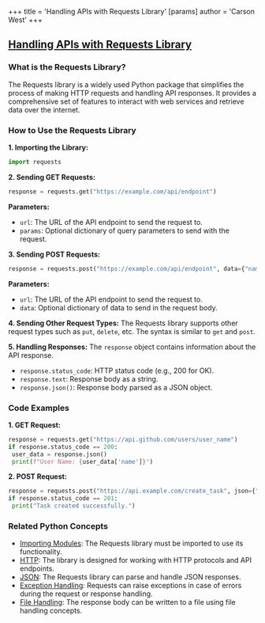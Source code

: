 +++
 title = 'Handling APIs with Requests Library'
[params]
	author = 'Carson West'
+++
## [Handling APIs with Requests Library](./../handling-apis-with-requests-library/)

### What is the Requests Library?
The Requests library is a widely used Python package that simplifies the process of making HTTP requests and handling API responses. It provides a comprehensive set of features to interact with web services and retrieve data over the internet.

### How to Use the Requests Library
**1. Importing the Library:**
```python
import requests
```

**2. Sending GET Requests:**
```python
response = requests.get("https://example.com/api/endpoint")
```
**Parameters:**
* `url`: The URL of the API endpoint to send the request to.
* `params`: Optional dictionary of query parameters to send with the request.

**3. Sending POST Requests:**
```python
response = requests.post("https://example.com/api/endpoint", data={"name": "John"})
```
**Parameters:**
* `url`: The URL of the API endpoint to send the request to.
* `data`: Optional dictionary of data to send in the request body.

**4. Sending Other Request Types:**
The Requests library supports other request types such as `put`, `delete`, etc. The syntax is similar to `get` and `post`.

**5. Handling Responses:**
The `response` object contains information about the API response.
* `response.status_code`: HTTP status code (e.g., 200 for OK).
* `response.text`: Response body as a string.
* `response.json()`: Response body parsed as a JSON object.

### Code Examples
**1. GET Request:**
```python
response = requests.get("https://api.github.com/users/user_name")
if response.status_code == 200:
 user_data = response.json()
 print(f"User Name: {user_data['name']}")
```

**2. POST Request:**
```python
response = requests.post("https://api.example.com/create_task", json={"title": "New Task"})
if response.status_code == 201:
 print("Task created successfully.")
```

### Related Python Concepts
- [Importing Modules](./../importing-modules/): The Requests library must be imported to use its functionality.
- [HTTP](./../http/): The library is designed for working with HTTP protocols and API endpoints.
- [JSON](./../json/): The Requests library can parse and handle JSON responses.
- [Exception Handling](./../exception-handling/): Requests can raise exceptions in case of errors during the request or response handling.
- [File Handling](./../file-handling/): The response body can be written to a file using file handling concepts.